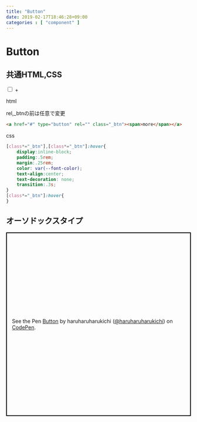 ```yaml
---
title: "Button"
date: 2019-02-17T18:46:28+09:00
categories : [ "component" ]
---
```


<h1 class="main_title">Button</h1>
			<div class="main_code">
				<h2>共通HTML,CSS</h2>
				<div class="grid code_content">
					<input type="checkbox" name="accordion" id="navPhp">
					<label for="navPhp" style="grid-column: 2;">+</label>
					<div class="code_item">
						<p>html</p>
						<p>rel,_btnの前は任意で変更</p>
                        
```html
<a href="#" type="button" rel="" class="_btn"><span>more</span></a>
```

<p>css</p>

```css
[class*="_btn"],[class*="_btn"]:hover{
	display:inline-block;
	padding:.5rem;
	margin:.25rem;
	color: var(--font-color);
	text-align:center;
	text-decoration: none;
	transition:.3s;
}
[class*="_btn"]:hover{
}
```

</div>
</div>
</div>

<h2 class="main_title">オーソドックスタイプ</h2>
<div class="main_code">
	<p class="codepen" data-height="500" data-theme-id="0" data-default-tab="css,result" data-user="haruharuharukichi" data-slug-hash="KJvQRy" style="height: 500px; box-sizing: border-box; display: flex; align-items: center; justify-content: center; border: 2px solid black; margin: 1em 0; padding: 1em;" data-pen-title="Button">
		<span>See the Pen <a href="https://codepen.io/haruharuharukichi/pen/KJvQRy/">
		Button</a> by haruharuharukichi (<a href="https://codepen.io/haruharuharukichi">@haruharuharukichi</a>)
		on <a href="https://codepen.io">CodePen</a>.</span>
	</p>
	<script async src="https://static.codepen.io/assets/embed/ei.js"></script>
</div>